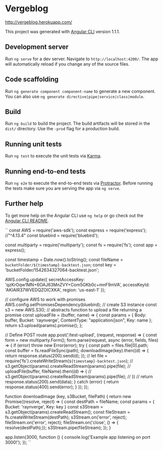 # Vergeblog
http://vergeblog.herokuapp.com/

This project was generated with [Angular CLI](https://github.com/angular/angular-cli) version 1.1.1.

## Development server

Run `ng serve` for a dev server. Navigate to `http://localhost:4200/`. The app will automatically reload if you change any of the source files.

## Code scaffolding

Run `ng generate component component-name` to generate a new component. You can also use `ng generate directive|pipe|service|class|module`.

## Build

Run `ng build` to build the project. The build artifacts will be stored in the `dist/` directory. Use the `-prod` flag for a production build.

## Running unit tests

Run `ng test` to execute the unit tests via [Karma](https://karma-runner.github.io).

## Running end-to-end tests

Run `ng e2e` to execute the end-to-end tests via [Protractor](http://www.protractortest.org/).
Before running the tests make sure you are serving the app via `ng serve`.

## Further help

To get more help on the Angular CLI use `ng help` or go check out the [Angular CLI README](https://github.com/angular/angular-cli/blob/master/README.md).


``
const AWS = require('aws-sdk');
const express = require('express'); //"^4.13.4"
const bluebird = require('bluebird');

const multiparty = require('multiparty');
const fs = require('fs');
const app = express();


const timestamp = Date.now().toString();
const fileName = `bucketFolder/${timestamp}-backtest.json`;
const key = 'bucketFolder/1542634327064-backtest.json';
          

AWS.config.update({
    secretAccessKey: 'qzKrOqw1MN+6OAJ63MnZVY+Com5GKb0c+mnF9mVA',
    accessKeyId: 'AKIAIR37WVEDQZOICXKA',
    region: 'us-east-1'
});

// configure AWS to work with promises
AWS.config.setPromisesDependency(bluebird);
// create S3 instance
const s3 = new AWS.S3();
// abstracts function to upload a file returning a promise
const uploadFile = (buffer, name) => {
    const params = {
      Body: buffer,
      Bucket: 'raynverge',
      ContentType: "application/json",
      Key: name
    };
    return s3.upload(params).promise();
};
  

// Define POST route
app.post('/test-upload', (request, response) => {
    const form = new multiparty.Form();
      form.parse(request, async (error, fields, files) => {
        if (error) throw new Error(error);
        try {
          const path = files.file[0].path;
          const buffer = fs.readFileSync(path);
          downloadImage(key).then((d) => {
            return response.status(200).send(d);
          });
          // let file = require('fs').createWriteStream(`${timestamp}-backtest.json`);
          // s3.getObject(params).createReadStream(params).pipe(file);
          // uploadFile(buffer, fileName).then((d) => {
          //   s3.getObject(params).createReadStream(params).pipe(file);
          // })
          // return response.status(200).send(data);
        } catch (error) {
          return response.status(400).send(error);
        }
      });
  });

  function downloadImage (key, s3Bucket, filePath) {
  return new Promise((resolve, reject) => {
    const destPath = fileName;
    const params = { Bucket: 'raynverge', Key: key }
    const s3Stream = s3.getObject(params).createReadStream();
    const fileStream = fs.createWriteStream(destPath);
    s3Stream.on('error', reject);
    fileStream.on('error', reject);
    fileStream.on('close', () => { resolve(destPath);});
    s3Stream.pipe(fileStream);
  });
}


app.listen(3000, function () {
    console.log('Example app listening on port 3000!');
});
``
